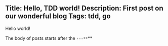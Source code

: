 Title: Hello, TDD world!
Description: First post on our wonderful blog
Tags: tdd, go
---
Hello world!

The body of posts starts after the `---**`**